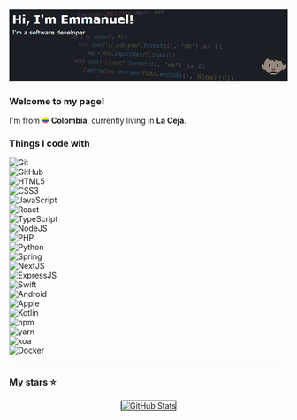 <img alt="Header" src="./7.png" />
<h3>Welcome to my page!
</h3>
<p> I'm from <img src="./flag-for-colombia-svgrepo-com.svg" width="13"/> <b>Colombia</b>, currently living in <b>La Ceja</b>. </p>
<h3>Things I code with</h3>
<p>
  <img alt="Git" src="https://img.shields.io/badge/-Git-0D1117?style=flat-square&logo=git&logoColor=E85030" /><br />
  <img alt="GitHub" src="https://img.shields.io/badge/-github-0D1117?style=flat-square&logo=github&logoColor=ffffff" /><br />
  <img alt="HTML5" src="https://img.shields.io/badge/-HTML5-0D1117?style=flat-square&logo=html5&logoColor=f17901" /><br />
  <img alt="CSS3" src="https://img.shields.io/badge/-CSS3-0D1117?style=flat-square&logo=css3&logoColor=006FB4" /><br />
  <img alt="JavaScript" src="https://img.shields.io/badge/-JavaScript-0D1117?style=flat-square&logo=javascript&logoColor=EFD81C" /><br />
  <img alt="React" src="https://img.shields.io/badge/-React-0D1117?style=flat-square&logo=react&logoColor=00D8FB" /><br />
  <img alt="TypeScript" src="https://img.shields.io/badge/-TypeScript-0D1117?style=flat-square&logo=typescript&logoColor=0077C8" /><br />
  <img alt="NodeJS" src="https://img.shields.io/badge/-NodeJS-0D1117?style=flat-square&logo=Node.js&logoColor=88C100" /><br />
  <img alt="PHP" src="https://img.shields.io/badge/-PHP-0D1117?style=flat-square&logo=php&logoColor=4E5B91" /><br />
  <img alt="Python" src="https://img.shields.io/badge/-Python-0D1117?style=flat-square&logo=python&logoColor=7D94F5" /><br />
  <img alt="Spring" src="https://img.shields.io/badge/-Spring-0D1117?style=flat-square&logo=spring&logoColor=6BB03E" /><br />
  <img alt="NextJS" src="https://img.shields.io/badge/-NextJS-0D1117?style=flat-square&logo=Next.js&logoColor=ffffff" /><br />
  <img alt="ExpressJS" src="https://img.shields.io/badge/-ExpressJS-0D1117?style=flat-square&logo=express&logoColor=ffffff" /><br />
  <img alt="Swift" src="https://img.shields.io/badge/-Swift-0D1117?style=flat-square&logo=swift&logoColor=F29C39" /><br />
  <img alt="Android" src="https://img.shields.io/badge/-Android-0D1117?style=flat-square&logo=android&logoColor=97C900" /><br />
  <img alt="Apple" src="https://img.shields.io/badge/-Apple-0D1117?style=flat-square&logo=apple&logoColor=ffffff" /><br />
  <img alt="Kotlin" src="https://img.shields.io/badge/-Kotlin-0D1117?style=flat-square&logo=kotlin&logoColor=ffffff" /><br />
  <img alt="npm" src="https://img.shields.io/badge/-npm-0D1117?style=flat-square&logo=npm&logoColor=C50001" /><br />
  <img alt="yarn" src="https://img.shields.io/badge/-yarn-0D1117?style=flat-square&logo=yarn&logoColor=2B8CB8" /><br />
  <img alt="koa" src="https://img.shields.io/badge/-Koa-0D1117?style=flat-square&logo=koa&logoColor=ffffff" /><br />
  <img alt="Docker" src="https://img.shields.io/badge/-Docker-0D1117?style=flat-square&logo=docker&logoColor=2597EF" /><br />

</p>
<hr>
<h3>My stars ⭐</h3>
<center><img class="github-stats" style="border:none;border:1px solid #0D1117;margin:0 44px;" src="https://github-readme-stats.vercel.app/api?username=emmanueldev79&show_icons=true&bg_color=0D1117&border=none" alt="GitHub Stats"></center>
